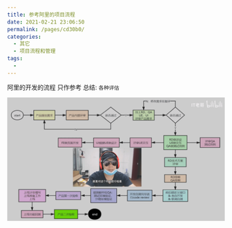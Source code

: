 ```yaml
---
title: 参考阿里的项目流程
date: 2021-02-21 23:06:50
permalink: /pages/cd30b0/
categories:
  - 其它
  - 项目流程和管理
tags:
  - 
---
```


阿里的开发的流程 只作参考
总结: `各种评估`

<img src="./minilet/image-20210221230704580.png" alt="image-20210221230704580" style="zoom:90%;" />


